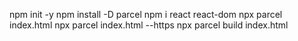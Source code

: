 npm init -y
npm install -D parcel
npm i react react-dom
npx parcel index.html
npx parcel index.html --https
npx parcel build index.html